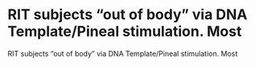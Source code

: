 # RIT subjects “out of body” via DNA Template/Pineal stimulation. Most

RIT subjects “out of body” via DNA Template/Pineal stimulation. Most